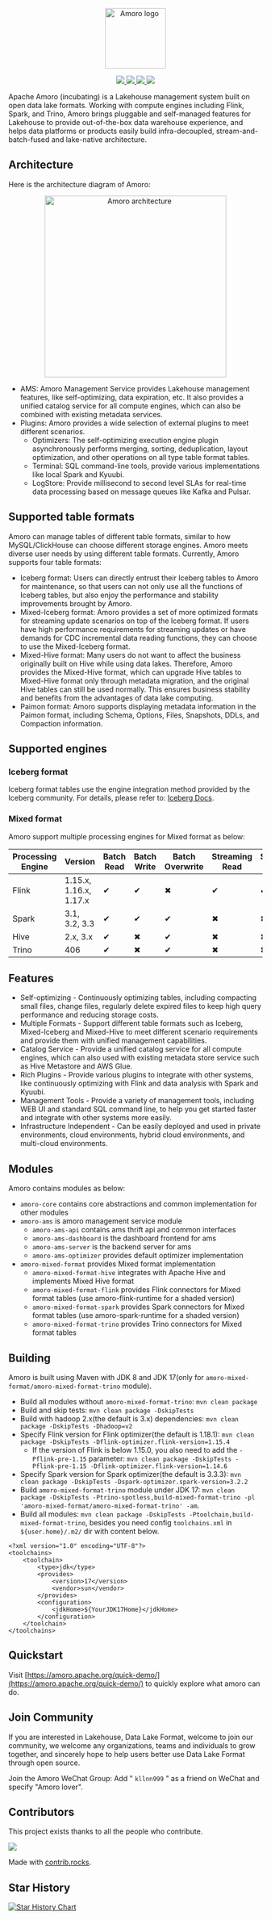 <!--
 - Licensed to the Apache Software Foundation (ASF) under one
 - or more contributor license agreements.  See the NOTICE file
 - distributed with this work for additional information
 - regarding copyright ownership.  The ASF licenses this file
 - to you under the Apache License, Version 2.0 (the
 - "License"); you may not use this file except in compliance
 - with the License.  You may obtain a copy of the License at
 - 
 -     http://www.apache.org/licenses/LICENSE-2.0
 - 
 - Unless required by applicable law or agreed to in writing, software
 - distributed under the License is distributed on an "AS IS" BASIS,
 - WITHOUT WARRANTIES OR CONDITIONS OF ANY KIND, either express or implied.
 - See the License for the specific language governing permissions and 
 - limitations under the License.
-->
<p align="center">
  <img src="https://amoro.apache.org/img/amoro-logo.svg" alt="Amoro logo" height="120px"/>
</p>

<p align="center">
  <a href="https://www.apache.org/licenses/LICENSE-2.0.html">
    <img src="https://img.shields.io/badge/license-Apache%202-4EB1BA.svg" />
  </a>
  <a href="https://github.com/apache/amoro/actions/workflows/core-hadoop3-ci.yml">
    <img src="https://github.com/apache/amoro/actions/workflows/core-hadoop3-ci.yml/badge.svg" />
  </a>
  <a href="https://github.com/apache/amoro/actions/workflows/core-hadoop2-ci.yml">
    <img src="https://github.com/apache/amoro/actions/workflows/core-hadoop2-ci.yml/badge.svg" />
  </a>
  <a href="https://github.com/apache/amoro/actions/workflows/trino-ci.yml">
    <img src="https://github.com/apache/amoro/actions/workflows/trino-ci.yml/badge.svg" />
  </a>
</p>

Apache Amoro (incubating) is a Lakehouse management system built on open data lake formats.
Working with compute engines including Flink, Spark, and Trino, Amoro brings pluggable and self-managed features for Lakehouse to provide out-of-the-box data warehouse experience,
and helps data platforms or products easily build infra-decoupled, stream-and-batch-fused and lake-native architecture.

## Architecture

Here is the architecture diagram of Amoro:

<p align="center">
  <img src="https://amoro.apache.org/img/home-content.png" alt="Amoro architecture" height="360px"/>
</p>

* AMS: Amoro Management Service provides Lakehouse management features, like self-optimizing, data expiration, etc.
  It also provides a unified catalog service for all compute engines, which can also be combined with existing metadata services.
* Plugins: Amoro provides a wide selection of external plugins to meet different scenarios.
    * Optimizers: The self-optimizing execution engine plugin asynchronously performs merging, sorting, deduplication,
      layout optimization, and other operations on all type table format tables.
    * Terminal: SQL command-line tools, provide various implementations like local Spark and Kyuubi.
    * LogStore: Provide millisecond to second level SLAs for real-time data processing based on message queues like Kafka and Pulsar.

## Supported table formats

Amoro can manage tables of different table formats, similar to how MySQL/ClickHouse can choose different storage engines.
Amoro meets diverse user needs by using different table formats. Currently, Amoro supports four table formats:

* Iceberg format: Users can directly entrust their Iceberg tables to Amoro for maintenance, so that users can not only use all the functions of Iceberg tables, but also enjoy the performance and stability improvements brought by Amoro.
* Mixed-Iceberg format: Amoro provides a set of more optimized formats for streaming update scenarios on top of the Iceberg format. If users have high performance requirements for streaming updates or have demands for CDC incremental data reading functions, they can choose to use the Mixed-Iceberg format.
* Mixed-Hive format: Many users do not want to affect the business originally built on Hive while using data lakes. Therefore, Amoro provides the Mixed-Hive format, which can upgrade Hive tables to Mixed-Hive format only through metadata migration, and the original Hive tables can still be used normally. This ensures business stability and benefits from the advantages of data lake computing.
* Paimon format: Amoro supports displaying metadata information in the Paimon format, including Schema, Options, Files, Snapshots, DDLs, and Compaction information.

## Supported engines

### Iceberg format

Iceberg format tables use the engine integration method provided by the Iceberg community.
For details, please refer to: [Iceberg Docs](https://iceberg.apache.org/docs/latest/).

### Mixed format

Amoro support multiple processing engines for Mixed format as below:

| Processing Engine | Version                | Batch Read  | Batch Write | Batch Overwrite | Streaming Read | Streaming Write | Create Table | Alter Table |
|-------------------|------------------------|-------------|-------------|-----------------|----------------|-----------------|--------------|-------------|
| Flink             | 1.15.x, 1.16.x, 1.17.x |  &#x2714;   |   &#x2714;   |       &#x2716;   |      &#x2714;   |       &#x2714;   |    &#x2714;   |   &#x2716;   |
| Spark             | 3.1, 3.2, 3.3          |  &#x2714;   |   &#x2714;   |       &#x2714;   |      &#x2716;   |       &#x2716;   |    &#x2714;   |   &#x2714;   |
| Hive              | 2.x, 3.x               |  &#x2714;  |   &#x2716;  |       &#x2714;  |      &#x2716;  |       &#x2716;  |    &#x2716;  |   &#x2714;  |
| Trino             | 406                    |  &#x2714;  |   &#x2716;  |       &#x2714;  |      &#x2716;  |       &#x2716;  |    &#x2716;  |   &#x2714;  |

## Features

- Self-optimizing - Continuously optimizing tables, including compacting small files, change files, regularly delete expired files to keep high query performance and reducing storage costs.
- Multiple Formats - Support different table formats such as Iceberg, Mixed-Iceberg and Mixed-Hive to meet different scenario requirements and provide them with unified management capabilities.
- Catalog Service - Provide a unified catalog service for all compute engines, which can also used with existing metadata store service such as Hive Metastore and AWS Glue.
- Rich Plugins - Provide various plugins to integrate with other systems, like continuously optimizing with Flink and data analysis with Spark and Kyuubi.
- Management Tools - Provide a variety of management tools, including WEB UI and standard SQL command line, to help you get started faster and integrate with other systems more easily.
- Infrastructure Independent - Can be easily deployed and used in private environments, cloud environments, hybrid cloud environments, and multi-cloud environments.

## Modules

Amoro contains modules as below:

- `amoro-core` contains core abstractions and common implementation for other modules
- `amoro-ams` is amoro management service module
    - `amoro-ams-api` contains ams thrift api and common interfaces
    - `amoro-ams-dashboard` is the dashboard frontend for ams
    - `amoro-ams-server` is the backend server for ams
    - `amoro-ams-optimizer` provides default optimizer implementation
- `amoro-mixed-format` provides Mixed format implementation
    - `amoro-mixed-format-hive` integrates with Apache Hive and implements Mixed Hive format
    - `amoro-mixed-format-flink` provides Flink connectors for Mixed format tables (use amoro-flink-runtime for a shaded version)
    - `amoro-mixed-format-spark` provides Spark connectors for Mixed format tables (use amoro-spark-runtime for a shaded version)
    - `amoro-mixed-format-trino` provides Trino connectors for Mixed format tables


## Building

Amoro is built using Maven with JDK 8 and JDK 17(only for `amoro-mixed-format/amoro-mixed-format-trino` module).

* Build all modules without `amoro-mixed-format-trino`: `mvn clean package`
* Build and skip tests: `mvn clean package -DskipTests `
* Build with hadoop 2.x(the default is 3.x) dependencies: `mvn clean package -DskipTests -Dhadoop=v2`
* Specify Flink version for Flink optimizer(the default is 1.18.1): `mvn clean package -DskipTests -Dflink-optimizer.flink-version=1.15.4`
  * If the version of Flink is below 1.15.0, you also need to add the `-Pflink-pre-1.15` parameter: `mvn clean package -DskipTests -Pflink-pre-1.15 -Dflink-optimizer.flink-version=1.14.6`
* Specify Spark version for Spark optimizer(the default is 3.3.3): `mvn clean package -DskipTests -Dspark-optimizer.spark-version=3.2.2`
* Build `amoro-mixed-format-trino` module under JDK 17: `mvn clean package -DskipTests -Ptrino-spotless,build-mixed-format-trino -pl 'amoro-mixed-format/amoro-mixed-format-trino' -am`.
* Build all modules: `mvn clean package -DskipTests -Ptoolchain,build-mixed-format-trino`, besides you need config `toolchains.xml` in `${user.home}/.m2/` dir with content below.

```
<?xml version="1.0" encoding="UTF-8"?>
<toolchains>
    <toolchain>
        <type>jdk</type>
        <provides>
            <version>17</version>
            <vendor>sun</vendor>
        </provides>
        <configuration>
            <jdkHome>${YourJDK17Home}</jdkHome>
        </configuration>
    </toolchain>
</toolchains>
```

## Quickstart

Visit [https://amoro.apache.org/quick-demo/](https://amoro.apache.org/quick-demo/) to quickly
explore what amoro can do.

## Join Community

If you are interested in Lakehouse, Data Lake Format, welcome to join our community, we welcome any organizations, teams
and individuals to grow together, and sincerely hope to help users better use Data Lake Format through open source.

Join the Amoro WeChat Group: Add " `kllnn999` " as a friend on WeChat and specify "Amoro lover".

## Contributors
This project exists thanks to all the people who contribute.

<a href="https://github.com/apache/amoro/graphs/contributors">
  <img src="https://contrib.rocks/image?repo=apache/amoro" />
</a>

Made with [contrib.rocks](https://contrib.rocks).

## Star History

[![Star History Chart](https://api.star-history.com/svg?repos=apache/amoro&type=Date)](https://star-history.com/#apache/amoro&Date)
